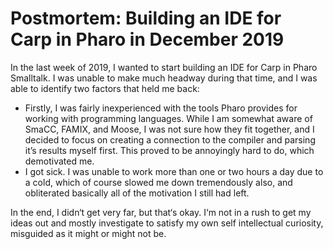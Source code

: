 # Postmortem: Building an IDE for Carp in Pharo in December 2019

In the last week of 2019, I wanted to start building an IDE for Carp in Pharo
Smalltalk. I was unable to make much headway during that time, and I was able
to identify two factors that held me back:

- Firstly, I was fairly inexperienced with the tools Pharo provides for working
  with programming languages. While I am somewhat aware of SmaCC, FAMIX, and
  Moose, I was not sure how they fit together, and I decided to focus on
  creating a connection to the compiler and parsing it’s results myself first.
  This proved to be annoyingly hard to do, which demotivated me.
- I got sick. I was unable to work more than one or two hours a day due to a
  cold, which of course slowed me down tremendously also, and obliterated
  basically all of the motivation I still had left.

In the end, I didn‘t get very far, but that‘s okay. I‘m not in a rush to get my
ideas out and mostly investigate to satisfy my own self intellectual curiosity,
misguided as it might or might not be.
